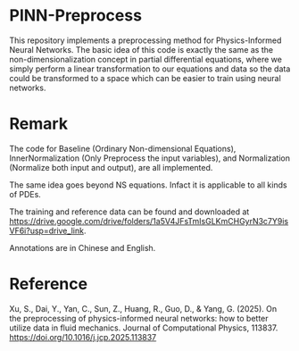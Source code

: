 # PINN-Preprocess

This repository implements a preprocessing method for Physics-Informed Neural Networks. The basic idea of this code is exactly the same as the non-dimensionalization concept in partial differential equations, where we simply perform a linear transformation to our equations and data so the data could be transformed to a space which can be easier to train using neural networks.

# Remark
The code for Baseline (Ordinary Non-dimensional Equations), InnerNormalization (Only Preprocess the input variables), and Normalization (Normalize both input and output), are all implemented.

The same idea goes beyond NS equations. Infact it is applicable to all kinds of PDEs.

The training and reference data can be found and downloaded at <https://drive.google.com/drive/folders/1a5V4JFsTmIsGLKmCHGyrN3c7Y9isVF6i?usp=drive_link>.

Annotations are in Chinese and English.

# Reference
Xu, S., Dai, Y., Yan, C., Sun, Z., Huang, R., Guo, D., & Yang, G. (2025). On the preprocessing of physics-informed neural networks: how to better utilize data in fluid mechanics. Journal of Computational Physics, 113837.
<https://doi.org/10.1016/j.jcp.2025.113837>
